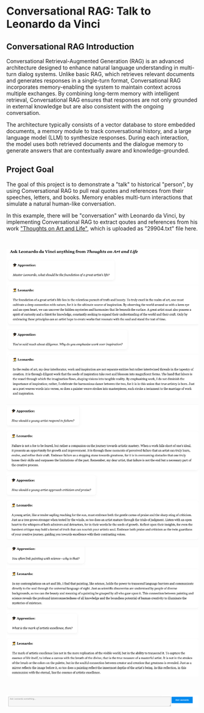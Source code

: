 # Conversational RAG: Talk to Leonardo da Vinci

## Conversational RAG Introduction

Conversational Retrieval-Augmented Generation (RAG) is an advanced architecture designed to enhance natural language understanding in multi-turn dialog systems. Unlike basic RAG, which retrieves relevant documents and generates responses in a single-turn format, Conversational RAG incorporates memory-enabling the system to maintain context across multiple exchanges. By combining long-term memory with intelligent retrieval, Conversational RAG ensures that responses are not only grounded in external knowledge but are also consistent with the ongoing conversation.

The architecture typically consists of a vector database to store embedded documents, a memory module to track conversational history, and a large language model (LLM) to synthesize responses. During each interaction, the model uses both retrieved documents and the dialogue memory to generate answers that are contextually aware and knowledge-grounded. 

## Project Goal

The goal of this project is to demonstrate a "talk" to historical "person", by using Conversational RAG to pull real quotes and references from their speeches, letters, and books. Memory enables multi-turn interactions that simulate a natural human-like conversation.

In this example, there will be "conversation" with Leonardo da Vinci, by implementing Conversational RAG to extract qoutes and references from his work ["Thoughts on Art and Life"](https://www.gutenberg.org/ebooks/29904), which is uploaded as "29904.txt" file here.

<br>

<p align="left">
  <img src="image1.png">
</p>
<p align="left">
  <img src="image2.png">
</p>
<p align="left">
  <img src="image3.png">
</p>
<br>
<p align="left">
  <img src="img-buttons.png">
</p>

